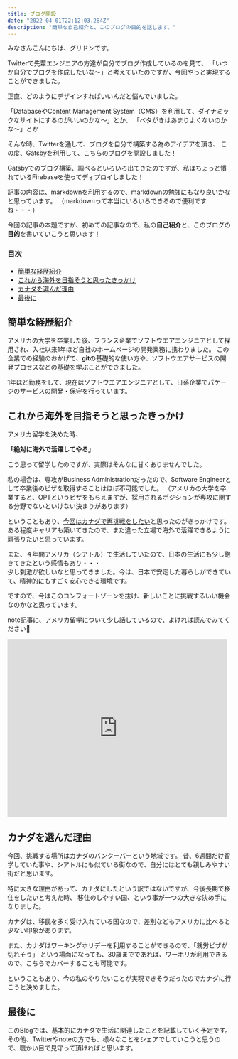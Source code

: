 ```yaml
---
title: ブログ開設
date: "2022-04-01T22:12:03.284Z"
description: "簡単な自己紹介と、このブログの目的を話します。"
---
```


みなさんこんにちは、グリドンです。

Twitterで先輩エンジニアの方達が自分でブログ作成しているのを見て、
「いつか自分でブログを作成したいな〜」と考えていたのですが、今回やっと実現することができました。

正直、どのようにデザインすればいいんだと悩んでいました。

「DatabaseやContent Management System（CMS）を利用して、ダイナミックなサイトにするのがいいのかな〜」とか、
「ベタがきはあまりよくないのかな〜」とか

そんな時、Twitterを通して、ブログを自分で構築する為のアイデアを頂き、
この度、Gatsbyを利用して、こちらのブログを開設しました！

Gatsbyでのブログ構築、調べるといろいろ出てきたのですが、私はちょっと慣れているFirebaseを使ってディプロイしました！

記事の内容は、markdownを利用するので、markdownの勉強にもなり良いかなと思っています。
（markdownって本当にいろいろできるので便利ですね・・・）

今回の記事の本題ですが、初めての記事なので、私の**自己紹介**と、このブログの**目的**を書いていこうと思います！


### 目次
- [簡単な経歴紹介](#%e7%b0%a1%e5%8d%98%e3%81%aa%e7%b5%8c%e6%ad%b4%e7%b4%b9%e4%bb%8b)
- [これから海外を目指そうと思ったきっかけ](#%e3%81%93%e3%82%8c%e3%81%8b%e3%82%89%e6%b5%b7%e5%a4%96%e3%82%92%e7%9b%ae%e6%8c%87%e3%81%9d%e3%81%86%e3%81%a8%e6%80%9d%e3%81%a3%e3%81%9f%e3%81%8d%e3%81%a3%e3%81%8b%e3%81%91)
- [カナダを選んだ理由](#%e3%82%ab%e3%83%8a%e3%83%80%e3%82%92%e9%81%b8%e3%82%93%e3%81%a0%e7%90%86%e7%94%b1)
- [最後に](#%e6%9c%80%e5%be%8c%e3%81%ab)

<a name="簡単な経歴紹介"></a>
## 簡単な経歴紹介
アメリカの大学を卒業した後、フランス企業でソフトウエアエンジニアとして採用され、入社以来1年ほど自社のホームページの開発業務に携わりました。
この企業での経験のおかげで、**git**の基礎的な使い方や、ソフトウエアサービスの開発プロセスなどの基礎を学ぶことができました。

1年ほど勤務をして、現在はソフトウエアエンジニアとして、日系企業でパケージのサービスの開発・保守を行っています。

<a name="これから海外を目指そうと思ったきっかけ"></a>
## これから海外を目指そうと思ったきっかけ
アメリカ留学を決めた時、

**「絶対に海外で活躍してやる」**

こう思って留学したのですが、実際はそんなに甘くありませんでした。

私の場合は、専攻がBusiness Administrationだったので、Software Engineerとして卒業後のビザを取得することはほぼ不可能でした。
（アメリカの大学を卒業すると、OPTというビザをもらえますが、採用されるポジションが専攻に関する分野でないといけない決まりがあります）

ということもあり、<h7 style="text-decoration: underline;">今回はカナダで再挑戦をしたい</h7>と思ったのがきっかけです。
ある程度キャリアも築いてきたので、また違った立場で海外で活躍できるように頑張りたいと思っています。

また、４年間アメリカ（シアトル）で生活していたので、日本の生活にも少し飽きてきたという感情もあり・・・<br>
少し刺激が欲しいなと思ってきました。今は、日本で安定した暮らしができていて、精神的にもすごく安心できる環境です。

ですので、今はこのコンフォートゾーンを抜け、新しいことに挑戦するいい機会なのかなと思っています。

note記事に、アメリカ留学について少し話しているので、よければ読んでみてください🙇
<iframe class="note-embed" src="https://note.com/embed/notes/nf5f119b9bb88" style="border: 0; display: block; max-width: 99%; width: 494px; padding: 0px; margin: 10px 0px; position: static; visibility: visible;" height="400"></iframe><script async src="https://note.com/scripts/embed.js" charset="utf-8"></script>

<a name="カナダを選んだ理由"></a>
## カナダを選んだ理由
今回、挑戦する場所はカナダのバンクーバーという地域です。
昔、6週間だけ留学していた事や、シアトルにも似ている街なので、自分にはとても親しみやすい街だと思います。

特に大きな理由があって、カナダにしたという訳ではないですが、今後長期で移住をしたいと考えた時、
移住のしやすい国、という事が一つの大きな決め手になりました。

カナダは、移民を多く受け入れている国なので、差別などもアメリカに比べると少ない印象があります。

また、カナダはワーキングホリデーを利用することができるので、「就労ビザが切れそう」
という場面になっても、30歳までであれば、ワーホリが利用できるので、こちらでカバーすることも可能です。

ということもあり、今の私のやりたいことが実現できそうだったのでカナダに行こうと決めました。

<a name="最後に"></a>
## 最後に

このBlogでは、基本的にカナダで生活に関連したことを記載していく予定です。
その他、Twitterやnoteの方でも、様々なことをシェアでしていこうと思うので、暖かい目で見守って頂ければと思います。

